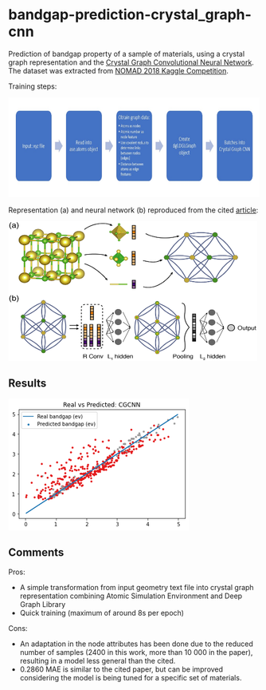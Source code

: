 # bandgap-prediction-crystal_graph-cnn
Prediction of bandgap property of a sample of materials, using a crystal graph representation and the [Crystal Graph Convolutional Neural Network](https://arxiv.org/abs/1710.10324).
The dataset was extracted from [NOMAD 2018 Kaggle Competition](https://www.kaggle.com/c/nomad2018-predict-transparent-conductors).

Training steps:

<img src="images/training_steps.png" width="1000" height="200">

Representation (a) and neural network (b) reproduced from the cited [article](https://arxiv.org/abs/1710.10324):

<img src="images/Representation%26architecture.png" width="500" height="280">

## Results
<img src="images/RealVsPredicted.png">

## Comments
Pros:
- A simple transformation from input geometry text file into crystal graph representation combining Atomic Simulation Environment and Deep Graph Library
- Quick training (maximum of around 8s per epoch)

Cons:
- An adaptation in the node attributes has been done due to the reduced number of samples (2400 in this work, more than 10 000 in the paper), resulting in a model less general than the cited.
- 0.2860 MAE is similar to the cited paper, but can be improved considering the model is being tuned for a specific set of materials.
